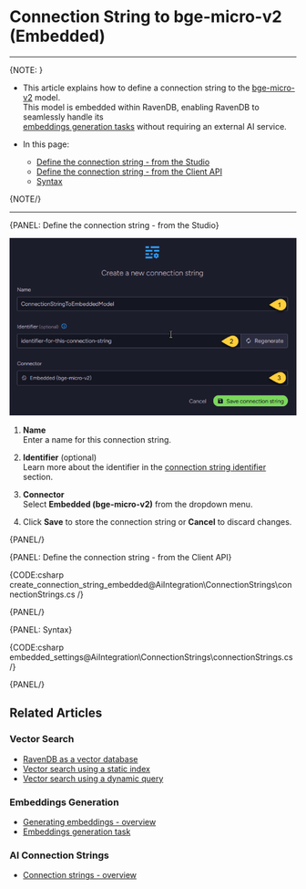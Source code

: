 # Connection String to bge-micro-v2 (Embedded)
---

{NOTE: }

* This article explains how to define a connection string to the [bge-micro-v2](https://huggingface.co/TaylorAI/bge-micro-v2) model.  
  This model is embedded within RavenDB, enabling RavenDB to seamlessly handle its  
  [embeddings generation tasks](../../ai-integration/generating-embeddings/overview) without requiring an external AI service.

* In this page:
  * [Define the connection string - from the Studio](../../ai-integration/connection-strings/embedded#define-the-connection-string---from-the-studio)
  * [Define the connection string - from the Client API](../../ai-integration/connection-strings/embedded#define-the-connection-string---from-the-client-api)
  * [Syntax](../../ai-integration/connection-strings/embedded#syntax)

{NOTE/}

---

{PANEL: Define the connection string - from the Studio}

![connection string to the embedded model](images/embedded.png "Define a connection string to the embedded model")

1. **Name**  
   Enter a name for this connection string.

2. **Identifier** (optional)  
   Learn more about the identifier in the [connection string identifier](../../ai-integration/connection-strings/connection-strings-overview#the-connection-string-identifier) section.

3. **Connector**  
   Select **Embedded (bge-micro-v2)** from the dropdown menu.

4. Click **Save** to store the connection string or **Cancel** to discard changes.

{PANEL/}

{PANEL: Define the connection string - from the Client API}

{CODE:csharp create_connection_string_embedded@AiIntegration\ConnectionStrings\connectionStrings.cs /}

{PANEL/}

{PANEL: Syntax}

{CODE:csharp embedded_settings@AiIntegration\ConnectionStrings\connectionStrings.cs /}

{PANEL/}

## Related Articles

### Vector Search

- [RavenDB as a vector database](../../ai-integration/vector-search/ravendb-as-vector-database)
- [Vector search using a static index](../../ai-integration/vector-search/vector-search-using-static-index)
- [Vector search using a dynamic query](../../ai-integration/vector-search/vector-search-using-dynamic-query)

### Embeddings Generation

- [Generating embeddings - overview](../../ai-integration/generating-embeddings/overview)
- [Embeddings generation task](../../ai-integration/generating-embeddings/embeddings-generation-task)

### AI Connection Strings

- [Connection strings - overview](../../ai-integration/connection-strings/connection-strings-overview)

